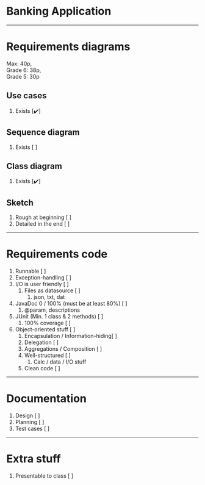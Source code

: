 # Banking Application
****
# Requirements diagrams
Max: 40p, <br>
Grade 6: 38p, <br>
Grade 5: 30p

## Use cases
1. Exists [:heavy_check_mark:]
## Sequence diagram
1. Exists [ ]
## Class diagram
1. Exists [:heavy_check_mark:]
## Sketch
1. Rough at beginning [ ]
2. Detailed in the end [ ]

****
# Requirements code
1. Runnable [ ]
2. Exception-handling [ ]
3. I/O is user friendly [ ]
   1. Files as datasource [ ]
      1. json, txt, dat
4. JavaDoc 0 / 100% (must be at least 80%) [ ]
   1. @param, descriptions
5. JUnit (Min. 1 class & 2 methods) [ ]
   1. 100% coverage [ ]
6. Object-oriented stuff [ ]
   1. Encapsulation / Information-hiding[ ]
   2. Delegation [ ]
   3. Aggregations / Composition [ ]
   4. Well-structured [ ]
      1. Calc / data / I/O stuff
   5. Clean code [ ]

****
# Documentation
1. Design [ ]
2. Planning [ ]
3. Test cases [ ]

****
# Extra stuff
1. Presentable to class [ ]

